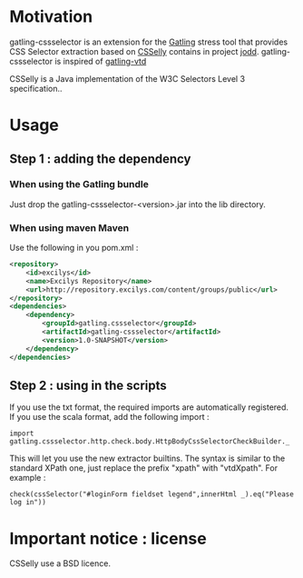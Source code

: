 # Motivation
gatling-cssselector is an extension for the [Gatling](https://github.com/excilys/gatling) stress tool that provides CSS Selector extraction based on [CSSelly](http://jodd.org/doc/csselly/) contains in project [jodd](http://jodd.org).
gatling-cssselector is inspired of [gatling-vtd](https://github.com/excilys/gatling-vtd)

CSSelly is a Java implementation of the W3C Selectors Level 3 specification..

# Usage

## Step 1 : adding the dependency
### When using the Gatling bundle

Just drop the gatling-cssselector-&lt;version&gt;.jar into the lib directory.

### When using maven Maven

Use the following in you pom.xml :

``` xml
<repository>
	<id>excilys</id>
	<name>Excilys Repository</name>
	<url>http://repository.excilys.com/content/groups/public</url>
</repository>
<dependencies>
	<dependency>
		<groupId>gatling.cssselector</groupId>
		<artifactId>gatling-cssselector</artifactId>
		<version>1.0-SNAPSHOT</version>
	</dependency>
</dependencies>
```

## Step 2 : using in the scripts

If you use the txt format, the required imports are automatically registered.
If you use the scala format, add the following import :

    import gatling.cssselector.http.check.body.HttpBodyCssSelectorCheckBuilder._

This will let you use the new extractor builtins. The syntax is similar to the standard XPath one, just replace the prefix "xpath" with "vtdXpath". For example :

    check(cssSelector("#loginForm fieldset legend",innerHtml _).eq("Please log in"))
	
# Important notice : license

CSSelly use a BSD licence.